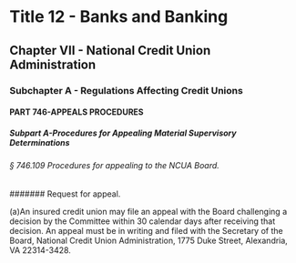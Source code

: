 
# Title 12 - Banks and Banking
## Chapter VII - National Credit Union Administration
### Subchapter A - Regulations Affecting Credit Unions
#### PART 746-APPEALS PROCEDURES
##### Subpart A-Procedures for Appealing Material Supervisory Determinations
###### § 746.109 Procedures for appealing to the NCUA Board.
####### Request for appeal.

(a)An insured credit union may file an appeal with the Board challenging a decision by the Committee within 30 calendar days after receiving that decision. An appeal must be in writing and filed with the Secretary of the Board, National Credit Union Administration, 1775 Duke Street, Alexandria, VA 22314-3428.
